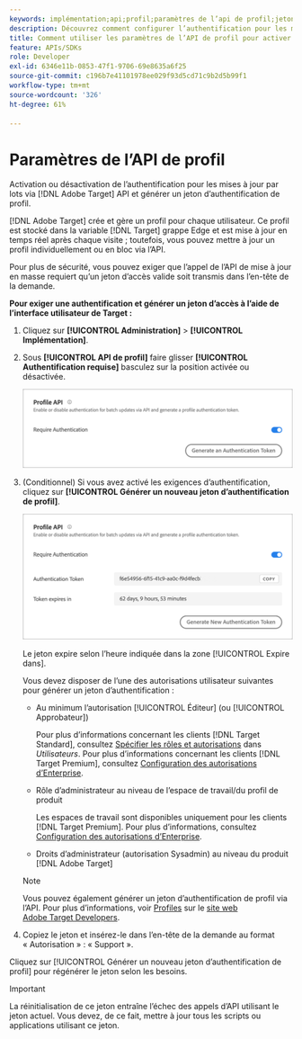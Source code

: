 ```yaml
---
keywords: implémentation;api;profil;paramètres de l’api de profil;jeton d’authentification
description: Découvrez comment configurer l’authentification pour les mises à jour par lots via Adobe [!DNL Target] API et générer un jeton d’authentification de profil.
title: Comment utiliser les paramètres de l’API de profil pour activer ou désactiver les mises à jour par lots ?
feature: APIs/SDKs
role: Developer
exl-id: 6346e11b-0853-47f1-9706-69e8635a6f25
source-git-commit: c196b7e41101978ee029f93d5cd71c9b2d5b99f1
workflow-type: tm+mt
source-wordcount: '326'
ht-degree: 61%

---
```


# Paramètres de l’API de profil

Activation ou désactivation de l’authentification pour les mises à jour par lots via [!DNL Adobe Target] API et générer un jeton d’authentification de profil.

[!DNL Adobe Target] crée et gère un profil pour chaque utilisateur. Ce profil est stocké dans la variable [!DNL Target] grappe Edge et est mise à jour en temps réel après chaque visite ; toutefois, vous pouvez mettre à jour un profil individuellement ou en bloc via l’API.

Pour plus de sécurité, vous pouvez exiger que l’appel de l’API de mise à jour en masse requiert qu’un jeton d’accès valide soit transmis dans l’en-tête de la demande.

**Pour exiger une authentification et générer un jeton d’accès à l’aide de l’interface utilisateur de Target :**

1. Cliquez sur **[!UICONTROL Administration]** > **[!UICONTROL Implémentation]**.
1. Sous **[!UICONTROL API de profil]** faire glisser **[!UICONTROL Authentification requise]** basculez sur la position activée ou désactivée.

   ![](assets/profile_api_settings.png)

1. (Conditionnel) Si vous avez activé les exigences d’authentification, cliquez sur **[!UICONTROL Générer un nouveau jeton d’authentification de profil]**.

   ![](assets/profile_api_settings_2.png)

   Le jeton expire selon l’heure indiquée dans la zone [!UICONTROL Expire dans].

   Vous devez disposer de l’une des autorisations utilisateur suivantes pour générer un jeton d’authentification :

   * Au minimum l’autorisation [!UICONTROL Éditeur] (ou [!UICONTROL Approbateur])

      Pour plus d’informations concernant les clients [!DNL Target Standard], consultez [Spécifier les rôles et autorisations](/help/main/administrating-target/c-user-management/c-user-management/user-management.md#roles-permissions) dans *Utilisateurs*. Pour plus d’informations concernant les clients [!DNL Target Premium], consultez [Configuration des autorisations d’Enterprise](/help/main/administrating-target/c-user-management/property-channel/properties-overview.md).

   * Rôle d’administrateur au niveau de l’espace de travail/du profil de produit

      Les espaces de travail sont disponibles uniquement pour les clients [!DNL Target Premium]. Pour plus d’informations, consultez [Configuration des autorisations d’Enterprise](/help/main/administrating-target/c-user-management/property-channel/properties-overview.md).

   * Droits d’administrateur (autorisation Sysadmin) au niveau du produit [!DNL Adobe Target]
   >[!NOTE]
   >
   >Vous pouvez également générer un jeton d’authentification de profil via l’API. Pour plus d’informations, voir [Profiles](https://developers.adobetarget.com/api/#profiles) sur le [site web Adobe Target Developers](https://developers.adobetarget.com/).

1. Copiez le jeton et insérez-le dans l’en-tête de la demande au format « Autorisation » : « Support ».

Cliquez sur [!UICONTROL Générer un nouveau jeton d’authentification de profil] pour régénérer le jeton selon les besoins.

>[!IMPORTANT]
>
>La réinitialisation de ce jeton entraîne l’échec des appels d’API utilisant le jeton actuel. Vous devez, de ce fait, mettre à jour tous les scripts ou applications utilisant ce jeton.

